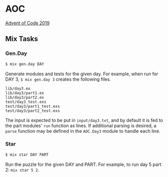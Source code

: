 # AOC

[Advent of Code 2019](https://adventofcode.com/2019)

## Mix Tasks

### Gen.Day

```sh
$ mix gen.day DAY
```

Generate modules and tests for the given day.
For example, when run for DAY 3, `$ mix gen.day 3` creates the following files.

```
lib/day3.ex
lib/day3/part1.ex
lib/day3/part2.ex
test/day3_test.exs
test/day3/part1_test.exs
test/day3/part2_test.exs
```

The input is expected to be put in `input/day3.txt`, and by default it is fed to the part modules' `run` function as lines.
If additional parsing is desired, a `parse` function may be defined in the `AOC.Day3` module to handle each line.

### Star

```sh
$ mix star DAY PART
```

Run the puzzle for the given DAY and PART.
For example, to run day 5 part 2: `mix star 5 2`.
